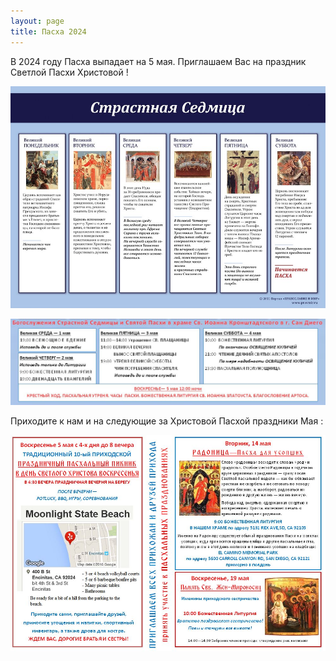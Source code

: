 ```yaml
---
layout: page
title: Пасха 2024
---
```


В 2024 году Пасха выпадает на 5 мaя. Приглашаем Вас на праздник Светлой Пасхи Христовой !

![Страстная Седмица](/assets/img/strastnayasedmica.jpg)

![Расписание](/assets/img/bogosluzheniya.JPG)

Приходите к нам и на следующие за Христовой Пасхой праздники Мая :

![Пасха Все Праздники](/assets/img/paskha_all_holidays.JPG)
